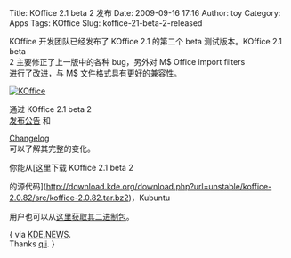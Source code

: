 Title: KOffice 2.1 beta 2 发布
Date: 2009-09-16 17:16
Author: toy
Category: Apps
Tags: KOffice
Slug: koffice-21-beta-2-released

KOffice 开发团队已经发布了 KOffice 2.1 的第二个 beta 测试版本。KOffice
2.1 beta  
2 主要修正了上一版中的各种 bug，另外对 M$ Office import filters  
进行了改进，与 M$ 文件格式具有更好的兼容性。

[![KOffice](http://i.linuxtoy.org/images/2009/09/karbonfilters-thumb.png)](http://i.linuxtoy.org/images/2009/09/karbonfilters.png)

通过 KOffice 2.1 beta 2  
[发布公告](http://www.koffice.org/news/koffice-2-1-beta-2-released/)
和  

[Changelog](http://www.koffice.org/changelogs/koffice-21beta2-changelog)  
可以了解其完整的变化。

你能从[这里下载 KOffice 2.1 beta 2  

的源代码](http://download.kde.org/download.php?url=unstable/koffice-2.0.82/src/koffice-2.0.82.tar.bz2)，Kubuntu  

用户也可以从[这里获取其二进制包](http://www.kubuntu.org/news/koffice2.1-beta2)。

{ via
[KDE.NEWS](http://kdenews.org/2009/09/15/koffice-21-beta-2-released).  
Thanks [qii](http://www.twitter.com/qiheizhiya). }
